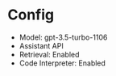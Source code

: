 # Config

- Model: gpt-3.5-turbo-1106
- Assistant API
- Retrieval: Enabled
- Code Interpreter: Enabled
